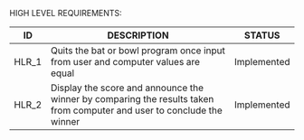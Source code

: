 
HIGH LEVEL REQUIREMENTS:

| ID    	| DESCRIPTION                                                                                                            	| STATUS      	|
|-------	|------------------------------------------------------------------------------------------------------------------------	|-------------	|
| HLR_1 	| Quits the bat or bowl program once input from user and computer values are equal                                       	| Implemented 	|
| HLR_2 	| Display the score and announce the winner by comparing the results taken from computer and user to conclude the winner 	| Implemented 	|
            
            
